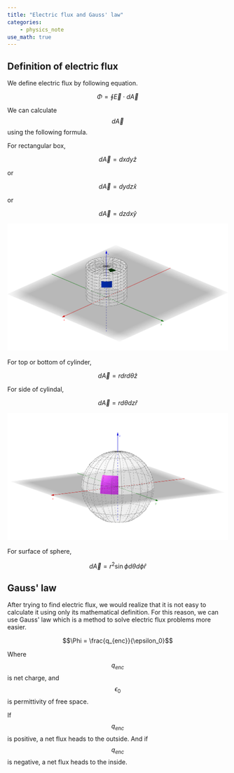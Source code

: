 ```yaml
---
title: "Electric flux and Gauss' law"
categories:
    - physics_note
use_math: true
---
```


<h2>Definition of electric flux</h2>

We define electric flux by following equation.  

$$\Phi = \oint\vec{E}\cdot d\vec{A}$$

We can calculate $$d\vec{A}$$ using the following formula.  
  
For rectangular box,  

$$d\vec{A} = dxdy\hat{z}$$

or   

$$d\vec{A} = dydz\hat{x}$$

or

$$d\vec{A} = dzdx\hat{y}$$
  
![alt text](<geogebra-export (1).png>)

For top or bottom of cylinder,
  
$$d\vec{A} = rdrd\theta\hat{z}$$

For side of cylindal,
  
$$d\vec{A} = rd\theta dz\hat{r}$$

![alt text](<geogebra-export (2).png>)

For surface of sphere,  

$$d\vec{A} = r^2 \sin\phi d\theta d\phi \hat{r}$$
    
<h2>Gauss' law</h2>

After trying to find electric flux, we would realize that it is not easy to calculate it using only its mathematical definition.
For this reason, we can use Gauss' law which is a method to solve electric flux problems more easier.

$$\Phi = \frac{q_{enc}}{\epsilon_0}$$

Where $$q_{enc}$$ is net charge, and $$\epsilon_0$$ is permittivity of free space.  
  
If $$q_{enc}$$ is positive, a net flux heads to the outside. 
And if $$q_{enc}$$ is negative, a net flux heads to the inside.
